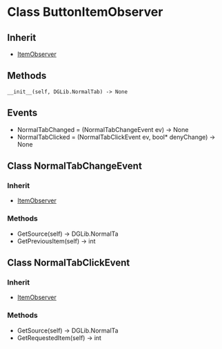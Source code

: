 # Class ButtonItemObserver

## Inherit

* [ItemObserver](ItemObserver.md)

## Methods
```
__init__(self, DGLib.NormalTab) -> None
```

## Events

* NormalTabChanged = (NormalTabChangeEvent ev) -> None
* NormalTabClicked = (NormalTabClickEvent ev, bool* denyChange) -> None

## Class NormalTabChangeEvent

### Inherit

* [ItemObserver](ItemObserver.md)

### Methods

* GetSource(self) -> DGLib.NormalTa
* GetPreviousItem(self) -> int

## Class NormalTabClickEvent

### Inherit

* [ItemObserver](ItemObserver.md)

### Methods

* GetSource(self) -> DGLib.NormalTa
* GetRequestedItem(self) -> int
